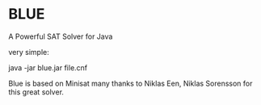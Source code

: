 # BLUE
 A Powerful  SAT Solver for Java
 
 very simple:
 
 java -jar blue.jar file.cnf
 
Blue is based on Minisat many thanks to Niklas Een, Niklas Sorensson for this great solver.
